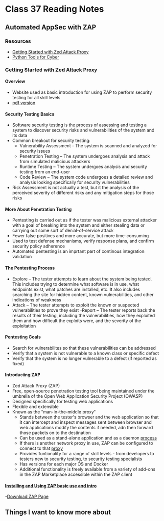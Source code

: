 # Class 37 Reading Notes

## Automated AppSec with ZAP

### Resources

- [Getting Started with Zed Attack Proxy](https://www.zaproxy.org/getting-started/)
- [Python Tools for Cyber](https://hackersonlineclub.com/python-tools/)

### Getting Started with Zed Attack Proxy

#### Overview

- Website used as basic introduction for using ZAP to perform security testing for all skill levels
- [pdf version](https://www.zaproxy.org/pdf/ZAPGettingStartedGuide-2.11.pdf)

#### Security Testing Basics

- Software security testing is the process of assessing and testing a system to discover security risks and vulnerabilities of the system and its data
- Common breakout for security testing:
  - Vulnerability Assessment – The system is scanned and analyzed for security issues
  - Penetration Testing – The system undergoes analysis and attack from simulated malicious attackers
  - Runtime Testing – The system undergoes analysis and security testing from an end-user
  - Code Review – The system code undergoes a detailed review and analysis looking specifically for security vulnerabilities
- Risk Assessment is not actually a test, but it the analysis of the perceived severity of different risks and any mitigation steps for those risks

#### More About Penetration Testing

- Pentesting is carried out as if the tester was malicious external attacker with a goal of breaking into the system and either stealing data or carrying out some sort of denial-of-service attack
- Fewer false positives and more accurate, but more time-consuming
- Used to test defense mechanisms, verify response plans, and confirm security policy adherence
- Automated pentesting is an imprtant part of continous integration validation

#### The Pentesting Process

- Explore – The tester attempts to learn about the system being tested. This includes trying to determine what software is in use, what endpoints exist, what patches are installed, etc. It also includes searching the site for hidden content, known vulnerabilities, and other indications of weakness
- Attack – The tester attempts to exploit the known or suspected vulnerabilities to prove they exist
-Report – The tester reports back the results of their testing, including the vulnerabilities, how they exploited them and how difficult the exploits were, and the severity of the exploitation

#### Pentesting Goals

- Search for vulnerabilites so that these vulnerabilities can be addressed
- Verify that a system is not vulnerable to a known class or specific defect
- Verify that the system is no longer vulnerable to a defect (if reported as fixed)

#### Introduciing ZAP

- Zed Attack Proxy (ZAP)
- Free, open-source penetration testing tool being maintained under the umbrella of the Open Web Application Security Project (OWASP)
- Designed specifically for testing web applications
- Flexible and extensible
- Known as the "man-in-the-middle proxy"
  - Stands between the tester's browser and the web application so that it can intercept and inspect messages sent between browser and web applications modify the contents if needed, adn then forward those packets on to the destination
  - Can be used as a stand-alone application and as a daemon [process](https://www.zaproxy.org/getting-started/images/browser-no-proxy.png)
  - If there is another network proxy in use, ZAP can be configured to connect to that [proxy](https://www.zaproxy.org/getting-started/images/browser-network-proxy.png)
  - Provides funtionality for a range of skill levels - from developers to testers new to security testing, to security testing specialists
  - Has versions for each major OS and Docker
  - Additional functionality is freely available from a variety of add-ons in the ZAP Marketplace accessible within the ZAP client

#### [Installing and Using ZAP basic use and intro](https://www.zaproxy.org/getting-started/#install-and-configure-zap)

-[Download ZAP Page](https://www.zaproxy.org/download/)

## Things I want to know more about
